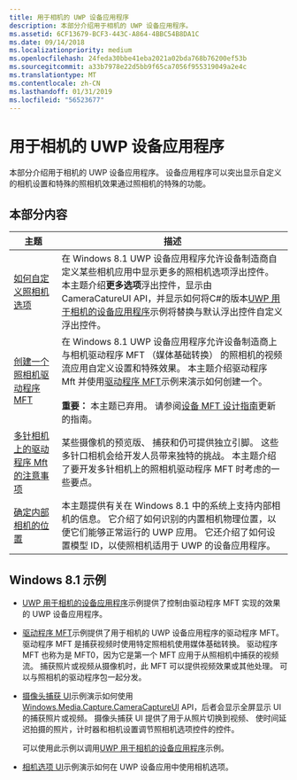 ```yaml
---
title: 用于相机的 UWP 设备应用程序
description: 本部分介绍用于相机的 UWP 设备应用程序。
ms.assetid: 6CF13679-BCF3-443C-A864-4BBC54B8DA1C
ms.date: 09/14/2018
ms.localizationpriority: medium
ms.openlocfilehash: 24feda30bbe41eba2021a02bda768b76200ef53b
ms.sourcegitcommit: a33b7978e22d5bb9f65ca7056f955319049a2e4c
ms.translationtype: MT
ms.contentlocale: zh-CN
ms.lasthandoff: 01/31/2019
ms.locfileid: "56523677"
---
```

# <a name="uwp-device-apps-for-cameras"></a>用于相机的 UWP 设备应用程序


本部分介绍用于相机的 UWP 设备应用程序。 设备应用程序可以突出显示自定义的相机设置和特殊的照相机效果通过照相机的特殊的功能。

## <a name="in-this-section"></a>本部分内容


| 主题 | 描述 |
| ----- | ----------- |
| [如何自定义照相机选项](how-to-customize-camera-options.md) | 在 Windows 8.1 UWP 设备应用程序允许设备制造商自定义某些相机应用中显示更多的照相机选项浮出控件。 本主题介绍<strong>更多选项</strong>浮出控件，显示由 CameraCatureUI API，并显示如何将C#的版本[UWP 用于相机的设备应用程序](https://go.microsoft.com/fwlink/p/?LinkID=227865)示例将替换与默认浮出控件自定义浮出控件。 |
| [创建一个照相机驱动程序 MFT](creating-a-camera-driver-mft.md) | 在 Windows 8.1 UWP 设备应用程序允许设备制造商上与相机驱动程序 MFT （媒体基础转换） 的照相机的视频流应用自定义设置和特殊效果。 本主题介绍驱动程序 Mft 并使用[驱动程序 MFT](https://go.microsoft.com/fwlink/p/?LinkID=251566)示例来演示如何创建一个。<br><br> **重要：** 本主题已弃用。 请参阅[设备 MFT 设计指南](https://docs.microsoft.com/windows-hardware/drivers/stream/dmft-design)更新的指南。
| [多针相机上的驱动程序 Mft 的注意事项](driver-mfts-on-multi-pin-cameras.md) | 某些摄像机的预览版、 捕获和仍可提供独立引脚。 这些多针口相机会给开发人员带来独特的挑战。 本主题介绍了要开发多针相机上的照相机驱动程序 MFT 时考虑的一些要点。 |
| [确定内部相机的位置](identifying-the-location-of-internal-cameras.md) | 本主题提供有关在 Windows 8.1 中的系统上支持内部相机的信息。 它介绍了如何识别的内置相机物理位置，以便它们能够正常运行的 UWP 应用。 它还介绍了如何设置模型 ID，以使照相机适用于 UWP 的设备应用程序。 |


## <a name="windows81-samples"></a>Windows 8.1 示例


-   [UWP 用于相机的设备应用程序](https://go.microsoft.com/fwlink/p/?LinkID=227865)示例提供了控制由驱动程序 MFT 实现的效果的 UWP 设备应用程序。

-   [驱动程序 MFT](https://go.microsoft.com/fwlink/p/?LinkID=251566)示例提供了用于相机的 UWP 设备应用程序的驱动程序 MFT。 驱动程序 MFT 是捕获视频时使用特定照相机使用媒体基础转换。 驱动程序 MFT 也称为是 MFT0，因为它是第一个 MFT 应用于从照相机中捕获的视频流。 捕获照片或视频从摄像机时，此 MFT 可以提供视频效果或其他处理。 可以与照相机的驱动程序包一起分发。

-   [摄像头捕获 UI](https://go.microsoft.com/fwlink/p/?linkid=228589)示例演示如何使用[Windows.Media.Capture.CameraCaptureUI](https://msdn.microsoft.com/library/windows/apps/br241030) API，后者会显示全屏显示 UI 的捕获照片或视频。 摄像头捕获 UI 提供了用于从照片切换到视频、 使时间延迟拍摄的照片，计时器和相机设置调节照相机选项控件的控件。

    可以使用此示例以调用[UWP 用于相机的设备应用程序](https://go.microsoft.com/fwlink/p/?LinkID=227865)示例。

-   [相机选项 UI](https://go.microsoft.com/fwlink/p/?linkid=228588)示例演示如何在 UWP 设备应用中使用相机选项。
